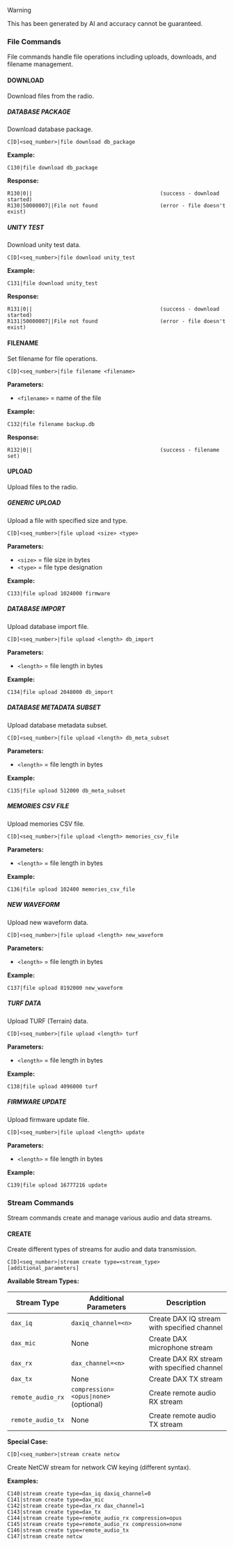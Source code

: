 > [!WARNING]
> This has been generated by AI and accuracy cannot be guaranteed.

### File Commands

File commands handle file operations including uploads, downloads, and filename management.

#### DOWNLOAD

Download files from the radio.

##### DATABASE PACKAGE

Download database package.

```
C[D]<seq_number>|file download db_package
```

**Example:**
```
C130|file download db_package
```

**Response:**
```
R130|0||                                         (success - download started)
R130|50000007||File not found                    (error - file doesn't exist)
```

##### UNITY TEST

Download unity test data.

```
C[D]<seq_number>|file download unity_test
```

**Example:**
```
C131|file download unity_test
```

**Response:**
```
R131|0||                                         (success - download started)
R131|50000007||File not found                    (error - file doesn't exist)
```

#### FILENAME

Set filename for file operations.

```
C[D]<seq_number>|file filename <filename>
```

**Parameters:**
- `<filename>` = name of the file

**Example:**
```
C132|file filename backup.db
```

**Response:**
```
R132|0||                                         (success - filename set)
```

#### UPLOAD

Upload files to the radio.

##### GENERIC UPLOAD

Upload a file with specified size and type.

```
C[D]<seq_number>|file upload <size> <type>
```

**Parameters:**
- `<size>` = file size in bytes
- `<type>` = file type designation

**Example:**
```
C133|file upload 1024000 firmware
```

##### DATABASE IMPORT

Upload database import file.

```
C[D]<seq_number>|file upload <length> db_import
```

**Parameters:**
- `<length>` = file length in bytes

**Example:**
```
C134|file upload 2048000 db_import
```

##### DATABASE METADATA SUBSET

Upload database metadata subset.

```
C[D]<seq_number>|file upload <length> db_meta_subset
```

**Parameters:**
- `<length>` = file length in bytes

**Example:**
```
C135|file upload 512000 db_meta_subset
```

##### MEMORIES CSV FILE

Upload memories CSV file.

```
C[D]<seq_number>|file upload <length> memories_csv_file
```

**Parameters:**
- `<length>` = file length in bytes

**Example:**
```
C136|file upload 102400 memories_csv_file
```

##### NEW WAVEFORM

Upload new waveform data.

```
C[D]<seq_number>|file upload <length> new_waveform
```

**Parameters:**
- `<length>` = file length in bytes

**Example:**
```
C137|file upload 8192000 new_waveform
```

##### TURF DATA

Upload TURF (Terrain) data.

```
C[D]<seq_number>|file upload <length> turf
```

**Parameters:**
- `<length>` = file length in bytes

**Example:**
```
C138|file upload 4096000 turf
```

##### FIRMWARE UPDATE

Upload firmware update file.

```
C[D]<seq_number>|file upload <length> update
```

**Parameters:**
- `<length>` = file length in bytes

**Example:**
```
C139|file upload 16777216 update
```

### Stream Commands

Stream commands create and manage various audio and data streams.

#### CREATE

Create different types of streams for audio and data transmission.

```
C[D]<seq_number>|stream create type=<stream_type> [additional_parameters]
```

**Available Stream Types:**

| Stream Type | Additional Parameters | Description |
|-------------|----------------------|-------------|
| `dax_iq` | `daxiq_channel=<n>` | Create DAX IQ stream with specified channel |
| `dax_mic` | None | Create DAX microphone stream |
| `dax_rx` | `dax_channel=<n>` | Create DAX RX stream with specified channel |
| `dax_tx` | None | Create DAX TX stream |
| `remote_audio_rx` | `compression=<opus\|none>` (optional) | Create remote audio RX stream |
| `remote_audio_tx` | None | Create remote audio TX stream |

**Special Case:**
```
C[D]<seq_number>|stream create netcw
```
Create NetCW stream for network CW keying (different syntax).

**Examples:**
```
C140|stream create type=dax_iq daxiq_channel=0
C141|stream create type=dax_mic
C142|stream create type=dax_rx dax_channel=1
C143|stream create type=dax_tx
C144|stream create type=remote_audio_rx compression=opus
C145|stream create type=remote_audio_rx compression=none
C146|stream create type=remote_audio_tx
C147|stream create netcw
```